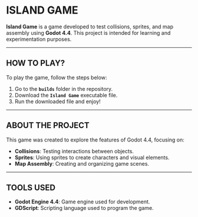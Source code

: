 # ISLAND GAME

**Island Game** is a game developed to test collisions, sprites, and map assembly using **Godot 4.4**. This project is intended for learning and experimentation purposes.

---

## HOW TO PLAY?

To play the game, follow the steps below:

1. Go to the **`builds`** folder in the repository.
2. Download the **`Island Game`** executable file.
3. Run the downloaded file and enjoy!

---

## ABOUT THE PROJECT

This game was created to explore the features of Godot 4.4, focusing on:
- **Collisions**: Testing interactions between objects.
- **Sprites**: Using sprites to create characters and visual elements.
- **Map Assembly**: Creating and organizing game scenes.

---

## TOOLS USED

- **Godot Engine 4.4**: Game engine used for development.
- **GDScript**: Scripting language used to program the game.
